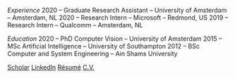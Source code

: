 *Experience*
2020 – Graduate Research Assistant – University of Amsterdam – Amsterdam, NL
2020 – Research Intern – Microsoft – Redmond, US
2019 – Research Intern – Qualcomm – Amsterdam, NL

*Education*
2020 – PhD Computer Vision – University of Amsterdam
2015 – MSc Artificial Intelligence – University of Southampton
2012 – BSc Computer and System Engineering – Ain Shams University

[Scholar](https://scholar.google.com/citations?user=xKixWowAAAAJ&hl) [LinkedIn](https://www.linkedin.com/in/noureldien/) [Résumé](https://noureldien.com/content/noureldien_hussein_resume_i.pdf) [C.V.](https://noureldien.com/content/noureldien_hussein_cv.pdf)

